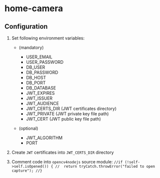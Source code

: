 # home-camera

## Configuration
1. Set following environment variables:

    * (mandatory)
        * USER_EMAIL
        * USER_PASSWORD
        * DB_USER
        * DB_PASSWORD
        * DB_HOST
        * DB_PORT
        * DB_DATABASE
        * JWT_EXPIRES
        * JWT_ISSUER
        * JWT_AUDIENCE
        * JWT_CERTS_DIR (JWT certificates directory)
        * JWT_PRIVATE (JWT private key file path)
        * JWT_CERT (JWT public key file path)
  
    * (optional)
        * JWT_ALGORITHM
        * PORT

2. Create `JWT` certificates into `JWT_CERTS_DIR` directory

3. Comment code into `opencv4nodejs` source module:
        ```
            //if (!self->self.isOpened()) {
                //  return tryCatch.throwError("failed to open capture");
            //}
        ```
